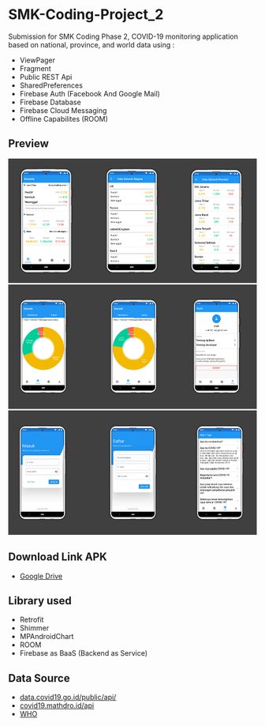 # SMK-Coding-Project_2
Submission for SMK Coding Phase 2, COVID-19 monitoring application based on national, province, and world data using : 
* ViewPager
* Fragment
* Public REST Api
* SharedPreferences
* Firebase Auth (Facebook And Google Mail)
* Firebase Database
* Firebase Cloud Messaging
* Offline Capabilites (ROOM)

## Preview
![Preview Image 1](https://github.com/andisoer/SMK-Coding-Project_2/blob/master/screenshots/overview1.png)
![Preview Image 2](https://github.com/andisoer/SMK-Coding-Project_2/blob/master/screenshots/overview2.png)
![Preview Image 3](https://github.com/andisoer/SMK-Coding-Project_2/blob/master/screenshots/overview3.png)

## Download Link APK
* [Google Drive](https://drive.google.com/open?id=1pIncrLH2STWu9hUTo8TvAu-SyQo2yYd2)

## Library used
* Retrofit
* Shimmer
* MPAndroidChart
* ROOM
* Firebase as BaaS (Backend as Service)

## Data Source
* [data.covid19.go.id/public/api/](https://data.covid19.go.id/public/api/)
* [covid19.mathdro.id/api](https://covid19.mathdro.id/api)
* [WHO](www.who.int/indonesia/news/novel-coronavirus/qa-for-public)
